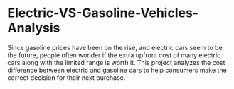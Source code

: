 # Electric-VS-Gasoline-Vehicles-Analysis

Since gasoline prices have been on the rise, and electric cars seem to be the future, people often wonder if the extra upfront cost of many electric cars along with the limited range is worth it. This project analyzes the cost difference between electric and gasoline cars to help consumers make the correct decision for their next purchase.
